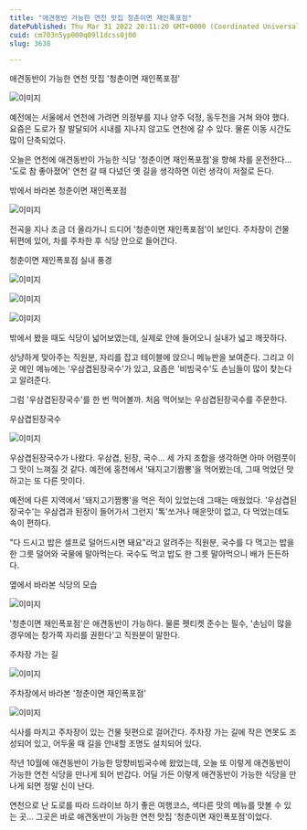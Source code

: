 ```yaml
---
title: "애견동반 가능한 연천 맛집 청춘이면 재인폭포점"
datePublished: Thu Mar 31 2022 20:11:20 GMT+0000 (Coordinated Universal Time)
cuid: cm703n5yp000q09l1dcss0j00
slug: 3638

---
```



애견동반이 가능한 연천 맛집 '청춘이면 재인폭포점'

![이미지](https://cdn.hashnode.com/res/hashnode/image/upload/v1739255189060/80e0fcc5-013d-4cf9-83cb-cf85f50aacc1.jpeg)

예전에는 서울에서 연천에 가려면 의정부를 지나 양주 덕정, 동두천을 거쳐 와야 했다. 요즘은 도로가 잘 발달되어 시내를 지나지 않고도 연천에 갈 수 있다. 물론 이동 시간도 많이 단축되었다.

오늘은 연천에 애견동반이 가능한 식당 '청춘이면 재인폭포점'을 향해 차를 운전한다... '도로 참 좋아졌어' 연천 갈 때 다녔던 옛 길을 생각하면 이런 생각이 저절로 든다.

밖에서 바라본 청춘이면 재인폭포점

![이미지](https://cdn.hashnode.com/res/hashnode/image/upload/v1739255191041/33bce9f7-9c5d-4750-8070-bf8bd9c7dd9b.jpeg)

전곡을 지나 조금 더 올라가니 드디어 '청춘이면 재인폭포점'이 보인다. 주차장이 건물 뒤편에 있어, 차를 주차한 후 식당 안으로 들어간다.

청춘이면 재인폭포점 실내 풍경

![이미지](https://cdn.hashnode.com/res/hashnode/image/upload/v1739255193008/deb0b15f-b7ac-42aa-807d-ffce510c7fdf.jpeg)

![이미지](https://cdn.hashnode.com/res/hashnode/image/upload/v1739255194923/2234db29-ad34-45a9-b13c-ad7753ca2756.jpeg)

![이미지](https://cdn.hashnode.com/res/hashnode/image/upload/v1739255196802/9ddc2427-af45-4b26-a290-30ba6cd3c016.jpeg)

밖에서 봤을 때도 식당이 넓어보였는데, 실제로 안에 들어오니 실내가 넓고 깨끗하다.

상냥하게 맞아주는 직원분, 자리를 잡고 테이블에 앉으니 메뉴판을 보여준다. 그리고 이곳 메인 메뉴에는 '우삼겹된장국수'가 있고, 요즘은 '비빔국수'도 손님들이 많이 찾는다고 알려준다.

그럼 '우삼겹된장국수'를 한 번 먹어볼까. 처음 먹어보는 우삼겹된장국수를 주문한다.

우삼겹된장국수

![이미지](https://cdn.hashnode.com/res/hashnode/image/upload/v1739255198380/11a14e3d-77eb-4b68-b8bd-592c92b23450.jpeg)

우삼겹된장국수가 나왔다. 우삼겹, 된장, 국수... 세 가지 조합을 생각하면 아마 어렴풋이 그 맛이 느껴질 것 같다. 예전에 홍천에서 '돼지고기짬뽕'을 먹어봤는데, 그때 먹었던 맛 하고는 또 다른 맛이다.

예전에 다른 지역에서 '돼지고기짬뽕'을 먹은 적이 있었는데 그때는 매웠었다. '우삼겹된장국수'는 우삼겹과 된장이 들어가서 그런지 '톡'쏘거나 매운맛이 없고, 다 먹었는데도 속이 편하다.

"다 드시고 밥은 셀프로 덜어드시면 돼요"라고 알려주는 직원분, 국수를 다 먹고는 밥을 한 그릇 덜어와 국물에 말아먹는다. 국수도 먹고 밥도 한 그릇 말아먹으니 배가 든든하다.

옆에서 바라본 식당의 모습

![이미지](https://cdn.hashnode.com/res/hashnode/image/upload/v1739255200405/9dd35faf-3188-40b2-a0db-0ff5df91c306.jpeg)

'청춘이면 재인폭포점'은 애견동반이 가능하다. 물론 펫티켓 준수는 필수, '손님이 많을 경우에는 창가쪽 자리를 권한다'고 직원분이 말한다.

주차장 가는 길

![이미지](https://cdn.hashnode.com/res/hashnode/image/upload/v1739255202419/a1cf07e8-c126-404d-a1a8-3e61822ae481.jpeg)

주차장에서 바라본 '청춘이면 재인폭포점'

![이미지](https://cdn.hashnode.com/res/hashnode/image/upload/v1739255204420/0fc0b73b-05df-4dd5-a007-6bed4652b43c.jpeg)

식사를 마치고 주차장이 있는 건물 뒷편으로 걸어간다. 주차장 가는 길에 작은 연못도 조성되어 있고, 어두울 때 길을 안내할 조명도 설치되어 있다.

작년 10월에 애견동반이 가능한 망향비빔국수에 왔었는데, 오늘 또 이렇게 애견동반이 가능한 연천 식당을 만나게 되어 반갑다. 어딜 가든 이렇게 애견동반이 가능한 식당을 만나게 되면 정말 신이 난다.

연천으로 난 도로를 따라 드라이브 하기 좋은 여행코스, 색다른 맛의 메뉴를 맛볼 수 있는 곳... 그곳은 바로 애견동반이 가능한 연천 맛집 '청춘이면 재인폭포점'이었다.